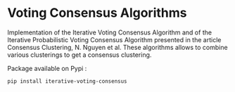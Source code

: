 # Voting Consensus Algorithms 

Implementation of the Iterative Voting Consensus Algorithm and of the Iterative Probabilistic Voting Consensus Algorithm presented in the article Consensus Clustering, N. Nguyen et al. These algorithms allows to combine various clusterings to get a consensus clustering.

Package available on Pypi : 
```
pip install iterative-voting-consensus
```